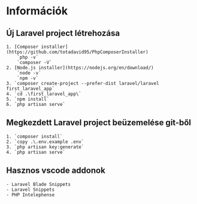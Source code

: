 # Információk

## Új Laravel project létrehozása

    1. [Composer installer](https://github.com/totadavid95/PhpComposerInstaller)
        `php -v`
        `composer -V`
    2. [Node.js installer](https://nodejs.org/en/download/)
        `node -v`
        `npm -v`
    3. `composer create-project --prefer-dist laravel/laravel first_laravel_app`
    4. `cd .\first_laravel_app\`
    5. `npm install`
    6. `php artisan serve`

## Megkezdett Laravel project beüzemelése git-ből

    1. `composer install`
    2. `copy .\.env.example .env`
    3. `php artisan key:generate`
    4. `php artisan serve`

## Hasznos vscode addonok

    - Laravel Blade Snippets
    - Laravel Snippets
    - PHP Intelephense